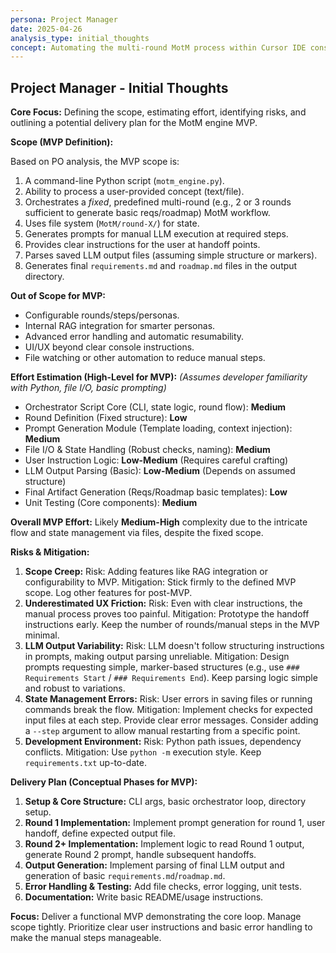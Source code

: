 ```yaml
---
persona: Project Manager
date: 2025-04-26
analysis_type: initial_thoughts
concept: Automating the multi-round MotM process within Cursor IDE constraints
---
```


## Project Manager - Initial Thoughts

**Core Focus:** Defining the scope, estimating effort, identifying risks, and outlining a potential delivery plan for the MotM engine MVP.

**Scope (MVP Definition):**

Based on PO analysis, the MVP scope is:
1.  A command-line Python script (`motm_engine.py`).
2.  Ability to process a user-provided concept (text/file).
3.  Orchestrates a *fixed*, predefined multi-round (e.g., 2 or 3 rounds sufficient to generate basic reqs/roadmap) MotM workflow.
4.  Uses file system (`MotM/round-X/`) for state.
5.  Generates prompts for manual LLM execution at required steps.
6.  Provides clear instructions for the user at handoff points.
7.  Parses saved LLM output files (assuming simple structure or markers).
8.  Generates final `requirements.md` and `roadmap.md` files in the output directory.

**Out of Scope for MVP:**

*   Configurable rounds/steps/personas.
*   Internal RAG integration for smarter personas.
*   Advanced error handling and automatic resumability.
*   UI/UX beyond clear console instructions.
*   File watching or other automation to reduce manual steps.

**Effort Estimation (High-Level for MVP):**
*(Assumes developer familiarity with Python, file I/O, basic prompting)*

*   Orchestrator Script Core (CLI, state logic, round flow): **Medium**
*   Round Definition (Fixed structure): **Low**
*   Prompt Generation Module (Template loading, context injection): **Medium**
*   File I/O & State Handling (Robust checks, naming): **Medium**
*   User Instruction Logic: **Low-Medium** (Requires careful crafting)
*   LLM Output Parsing (Basic): **Low-Medium** (Depends on assumed structure)
*   Final Artifact Generation (Reqs/Roadmap basic templates): **Low**
*   Unit Testing (Core components): **Medium**

**Overall MVP Effort:** Likely **Medium-High** complexity due to the intricate flow and state management via files, despite the fixed scope.

**Risks & Mitigation:**

1.  **Scope Creep:** Risk: Adding features like RAG integration or configurability to MVP. Mitigation: Stick firmly to the defined MVP scope. Log other features for post-MVP.
2.  **Underestimated UX Friction:** Risk: Even with clear instructions, the manual process proves too painful. Mitigation: Prototype the handoff instructions early. Keep the number of rounds/manual steps in the MVP minimal.
3.  **LLM Output Variability:** Risk: LLM doesn't follow structuring instructions in prompts, making output parsing unreliable. Mitigation: Design prompts requesting simple, marker-based structures (e.g., use `### Requirements Start` / `### Requirements End`). Keep parsing logic simple and robust to variations.
4.  **State Management Errors:** Risk: User errors in saving files or running commands break the flow. Mitigation: Implement checks for expected input files at each step. Provide clear error messages. Consider adding a `--step` argument to allow manual restarting from a specific point.
5.  **Development Environment:** Risk: Python path issues, dependency conflicts. Mitigation: Use `python -m` execution style. Keep `requirements.txt` up-to-date.

**Delivery Plan (Conceptual Phases for MVP):**

1.  **Setup & Core Structure:** CLI args, basic orchestrator loop, directory setup.
2.  **Round 1 Implementation:** Implement prompt generation for round 1, user handoff, define expected output file.
3.  **Round 2+ Implementation:** Implement logic to read Round 1 output, generate Round 2 prompt, handle subsequent handoffs.
4.  **Output Generation:** Implement parsing of final LLM output and generation of basic `requirements.md`/`roadmap.md`.
5.  **Error Handling & Testing:** Add file checks, error logging, unit tests.
6.  **Documentation:** Write basic README/usage instructions.

**Focus:** Deliver a functional MVP demonstrating the core loop. Manage scope tightly. Prioritize clear user instructions and basic error handling to make the manual steps manageable.
